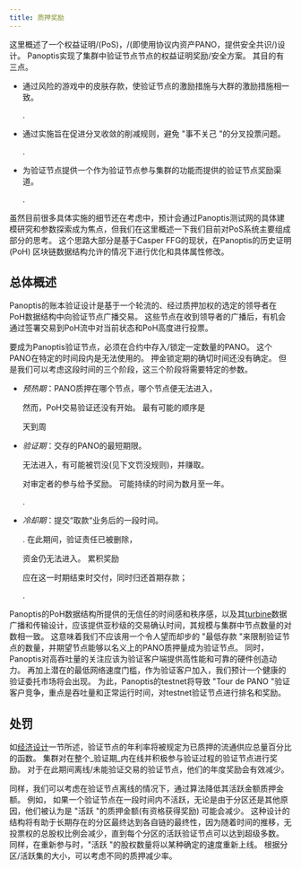 ```yaml
---
title: 质押奖励
---
```


这里概述了一个权益证明/(PoS)，/(即使用协议内资产PANO，提供安全共识/)设计。 Panoptis实现了集群中验证节点节点的权益证明奖励/安全方案。 其目的有三点。

- 通过风险的游戏中的皮肤存款，使验证节点的激励措施与大群的激励措施相一致。

  .

- 通过实施旨在促进分叉收敛的削减规则，避免 "事不关己 "的分叉投票问题。

  .

- 为验证节点提供一个作为验证节点参与集群的功能而提供的验证节点奖励渠道。

  .

虽然目前很多具体实施的细节还在考虑中，预计会通过Panoptis测试网的具体建模研究和参数探索成为焦点，但我们在这里概述一下我们目前对PoS系统主要组成部分的思考。 这个思路大部分是基于Casper FFG的现状，在Panoptis的历史证明 (PoH) 区块链数据结构允许的情况下进行优化和具体属性修改。

## 总体概述

Panoptis的账本验证设计是基于一个轮流的、经过质押加权的选定的领导者在PoH数据结构中向验证节点广播交易。 这些节点在收到领导者的广播后，有机会通过签署交易到PoH流中对当前状态和PoH高度进行投票。

要成为Panoptis验证节点，必须在合约中存入/锁定一定数量的PANO。 这个PANO在特定的时间段内是无法使用的。 押金锁定期的确切时间还没有确定。 但是我们可以考虑这段时间的三个阶段，这三个阶段将需要特定的参数。

- _预热期_：PANO质押在哪个节点，哪个节点便无法进入，

  然而，PoH交易验证还没有开始。 最有可能的顺序是

  天到周

- _验证期_：交存的PANO的最短期限。

  无法进入，有可能被罚没(见下文罚没规则)，并赚取。

  对审定者的参与给予奖励。 可能持续的时间为数月至一年。

  .

- _冷却期_：提交“取款“业务后的一段时间。

  . 在此期间，验证责任已被删除，

  资金仍无法进入。 累积奖励

  应在这一时期结束时交付，同时归还首期存款；

  .

Panoptis的PoH数据结构所提供的无信任的时间感和秩序感，以及其[turbine](https://www.youtube.com/watch?v=qt_gDRXHrHQ&t=1s)数据广播和传输设计，应该提供亚秒级的交易确认时间，其规模与集群中节点数量的对数相一致。 这意味着我们不应该用一个令人望而却步的 "最低存款 "来限制验证节点的数量，并期望节点能够以名义上的PANO质押量成为验证节点。 同时，Panoptis对高吞吐量的关注应该为验证客户端提供高性能和可靠的硬件创造动力。 再加上潜在的最低网络速度门槛，作为验证客户加入，我们预计一个健康的验证委托市场将会出现。 为此，Panoptis的testnet将导致 "Tour de PANO "验证客户竞争，重点是吞吐量和正常运行时间，对testnet验证节点进行排名和奖励。

## 处罚

如[经济设计](ed_overview/ed_overview.md)一节所述，验证节点的年利率将被规定为已质押的流通供应总量百分比的函数。 集群对在整个_验证期_内在线并积极参与验证过程的验证节点进行奖励。 对于在此期间离线/未能验证交易的验证节点，他们的年度奖励会有效减少。

同样，我们可以考虑在验证节点离线的情况下，通过算法降低其活跃金额质押金额。 例如， 如果一个验证节点在一段时间内不活跃，无论是由于分区还是其他原因，他们被认为是 "活跃 "的质押金额(有资格获得奖励) 可能会减少。 这种设计的结构将有助于长期存在的分区最终达到各自链的最终性，因为随着时间的推移，无投票权的总股权比例会减少，直到每个分区的活跃验证节点可以达到超级多数。 同样，在重新参与时，"活跃 "的股权数量将以某种确定的速度重新上线。 根据分区/活跃集的大小，可以考虑不同的质押减少率。
